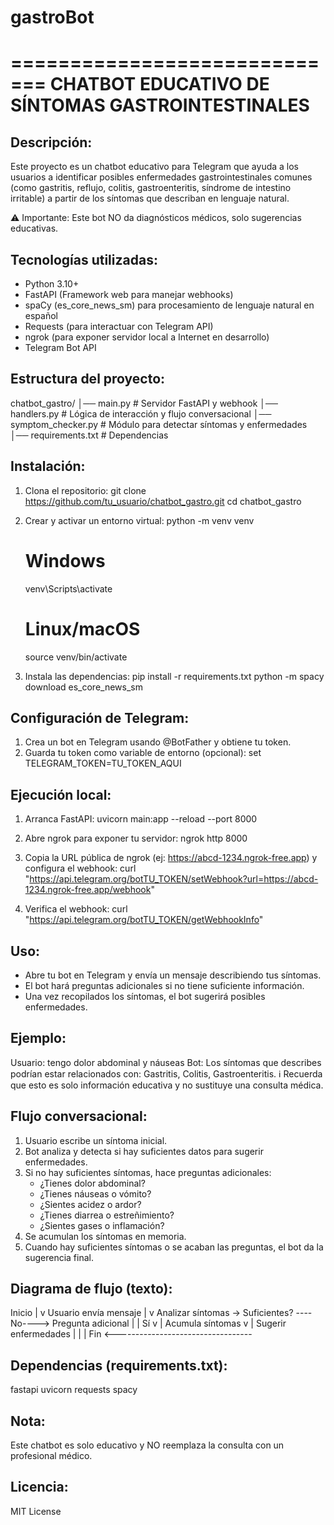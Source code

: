 # gastroBot
=============================
CHATBOT EDUCATIVO DE SÍNTOMAS GASTROINTESTINALES
=============================

Descripción:
-------------
Este proyecto es un chatbot educativo para Telegram que ayuda a los usuarios
a identificar posibles enfermedades gastrointestinales comunes (como gastritis,
reflujo, colitis, gastroenteritis, síndrome de intestino irritable) a partir de
los síntomas que describan en lenguaje natural.

⚠️ Importante: Este bot NO da diagnósticos médicos, solo sugerencias educativas.

Tecnologías utilizadas:
----------------------
- Python 3.10+
- FastAPI (Framework web para manejar webhooks)
- spaCy (es_core_news_sm) para procesamiento de lenguaje natural en español
- Requests (para interactuar con Telegram API)
- ngrok (para exponer servidor local a Internet en desarrollo)
- Telegram Bot API

Estructura del proyecto:
-----------------------
chatbot_gastro/
│── main.py             # Servidor FastAPI y webhook
│── handlers.py         # Lógica de interacción y flujo conversacional
│── symptom_checker.py  # Módulo para detectar síntomas y enfermedades
│── requirements.txt    # Dependencias

Instalación:
------------
1. Clona el repositorio:
   git clone https://github.com/tu_usuario/chatbot_gastro.git
   cd chatbot_gastro

2. Crear y activar un entorno virtual:
   python -m venv venv
   # Windows
   venv\Scripts\activate
   # Linux/macOS
   source venv/bin/activate

3. Instala las dependencias:
   pip install -r requirements.txt
   python -m spacy download es_core_news_sm

Configuración de Telegram:
--------------------------
1. Crea un bot en Telegram usando @BotFather y obtiene tu token.
2. Guarda tu token como variable de entorno (opcional):
   set TELEGRAM_TOKEN=TU_TOKEN_AQUI

Ejecución local:
----------------
1. Arranca FastAPI:
   uvicorn main:app --reload --port 8000

2. Abre ngrok para exponer tu servidor:
   ngrok http 8000

3. Copia la URL pública de ngrok (ej: https://abcd-1234.ngrok-free.app)
   y configura el webhook:
   curl "https://api.telegram.org/botTU_TOKEN/setWebhook?url=https://abcd-1234.ngrok-free.app/webhook"

4. Verifica el webhook:
   curl "https://api.telegram.org/botTU_TOKEN/getWebhookInfo"

Uso:
----
- Abre tu bot en Telegram y envía un mensaje describiendo tus síntomas.
- El bot hará preguntas adicionales si no tiene suficiente información.
- Una vez recopilados los síntomas, el bot sugerirá posibles enfermedades.

Ejemplo:
---------
Usuario: tengo dolor abdominal y náuseas
Bot: Los síntomas que describes podrían estar relacionados con: Gastritis, Colitis, Gastroenteritis.
ℹ️ Recuerda que esto es solo información educativa y no sustituye una consulta médica.

Flujo conversacional:
--------------------
1. Usuario escribe un síntoma inicial.
2. Bot analiza y detecta si hay suficientes datos para sugerir enfermedades.
3. Si no hay suficientes síntomas, hace preguntas adicionales:
   - ¿Tienes dolor abdominal?
   - ¿Tienes náuseas o vómito?
   - ¿Sientes acidez o ardor?
   - ¿Tienes diarrea o estreñimiento?
   - ¿Sientes gases o inflamación?
4. Se acumulan los síntomas en memoria.
5. Cuando hay suficientes síntomas o se acaban las preguntas, el bot da la sugerencia final.

Diagrama de flujo (texto):
--------------------------
Inicio
  |
  v
Usuario envía mensaje
  |
  v
Analizar síntomas -> Suficientes? ----No----> Pregunta adicional
  |                                   |
  Sí                                  v
  |                             Acumula síntomas
  v                                   |
Sugerir enfermedades                  |
  |                                   |
Fin <----------------------------------

Dependencias (requirements.txt):
--------------------------------
fastapi
uvicorn
requests
spacy

Nota:
-----
Este chatbot es solo educativo y NO reemplaza la consulta con un profesional médico.

Licencia:
---------
MIT License
